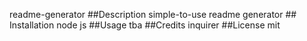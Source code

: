 readme-generator
                ##Description
                simple-to-use readme generator
                ## Installation
                node js
                ##Usage
                tba
                ##Credits
                inquirer
                ##License
                mit